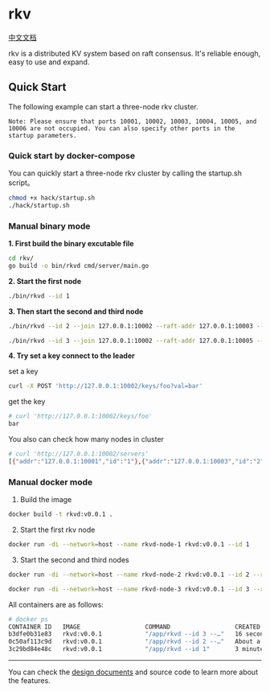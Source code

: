# rkv

[中文文档](https://github.com/harryyann/rkv/blob/main/doc/README.zh.md)

rkv is a distributed KV system based on raft consensus. It's reliable enough, easy to use and expand.

## Quick Start

The following example can start a three-node rkv cluster.

`Note: Please ensure that ports 10001, 10002, 10003, 10004, 10005, and 10006 are not occupied. You can also specify other ports in the startup parameters.`

### Quick start by docker-compose

You can quickly start a three-node rkv cluster by calling the startup.sh script。
```bash
chmod +x hack/startup.sh
./hack/startup.sh
```

### Manual binary mode

**1. First build the binary excutable file**
```bash
cd rkv/
go build -o bin/rkvd cmd/server/main.go
```

**2. Start the first node**

```bash
./bin/rkvd --id 1
```

**3. Then start the second and third node**

```bash
./bin/rkvd --id 2 --join 127.0.0.1:10002 --raft-addr 127.0.0.1:10003 --server-addr 127.0.0.1:10004 --data-dir /tmp/rkv2/
```
```bash
./bin/rkvd --id 3 --join 127.0.0.1:10002 --raft-addr 127.0.0.1:10005 --server-addr 127.0.0.1:10006 --data-dir /tmp/rkv3/
```

**4. Try set a key connect to the leader**

set a key
```bash
curl -X POST 'http://127.0.0.1:10002/keys/foo?val=bar'
```

get the key
```bash
# curl 'http://127.0.0.1:10002/keys/foo'
bar
```

You also can check how many nodes in cluster

```bash
# curl 'http://127.0.0.1:10002/servers'
[{"addr":"127.0.0.1:10001","id":"1"},{"addr":"127.0.0.1:10003","id":"2"},{"addr":"127.0.0.1:10005","id":"3"}]
```

### Manual docker mode 

1. Build the image
```bash
docker build -t rkvd:v0.0.1 .
```
2. Start the first rkv node
```bash
docker run -di --network=host --name rkvd-node-1 rkvd:v0.0.1 --id 1
```
3. Start the second and third nodes
```bash
docker run -di --network=host --name rkvd-node-2 rkvd:v0.0.1 --id 2 --raft-addr 127.0.0.1:10003 --server-addr 127.0.0.1:10004 --join 127.0.0.1:10002
```

```bash
docker run -di --network=host --name rkvd-node-3 rkvd:v0.0.1 --id 3 --raft-addr 127.0.0.1:10005 --server-addr 127.0.0.1:10006 --join 127.0.0.1:10002
```

All containers are as follows:
```bash
# docker ps                                                                                                                                           
CONTAINER ID   IMAGE                  COMMAND                  CREATED              STATUS              PORTS                       NAMES
b3dfe0b31e83   rkvd:v0.0.1            "/app/rkvd --id 3 --…"   16 seconds ago       Up 15 seconds                                   rkvd-node-3
0c50af113c9d   rkvd:v0.0.1            "/app/rkvd --id 2 --…"   About a minute ago   Up About a minute                               rkvd-node-2
3c29bd84e48c   rkvd:v0.0.1            "/app/rkvd --id 1"       3 minutes ago        Up 3 minutes                                    rkvd-node-1
```
---

You can check the [design documents]() and source code to learn more about the features.